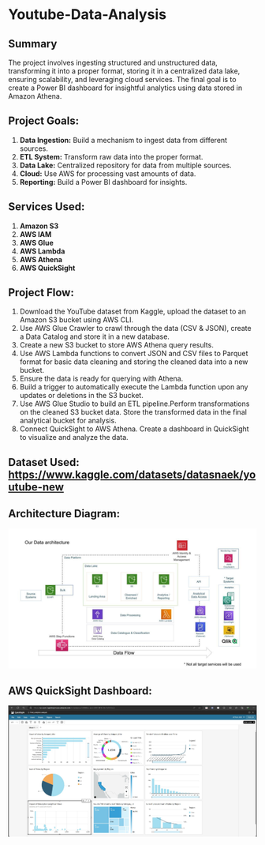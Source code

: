 # Youtube-Data-Analysis

## Summary

The project involves ingesting structured and unstructured data, transforming it into a proper format, storing it in a centralized data lake, ensuring scalability, and leveraging cloud services. The final goal is to create a Power BI dashboard for insightful analytics using data stored in Amazon Athena.

## Project Goals:

1. **Data Ingestion:** Build a mechanism to ingest data from different sources.
2. **ETL System:** Transform raw data into the proper format.
3. **Data Lake:** Centralized repository for data from multiple sources.
4. **Cloud:** Use AWS for processing vast amounts of data.
5. **Reporting:** Build a Power BI dashboard for insights.

## Services Used:

1. **Amazon S3**
2. **AWS IAM**
3. **AWS Glue**
4. **AWS Lambda**
5. **AWS Athena**
6. **AWS QuickSight**


## Project Flow:

1. Download the YouTube dataset from Kaggle, upload the dataset to an Amazon S3 bucket using AWS CLI.
2. Use AWS Glue Crawler to crawl through the data (CSV & JSON), create a Data Catalog and store it in a new database.
3. Create a new S3 bucket to store AWS Athena query results.
4. Use AWS Lambda functions to convert JSON and CSV files to Parquet format for basic data cleaning and storing the cleaned data into a new bucket.
5. Ensure the data is ready for querying with Athena.
6. Build a trigger to automatically execute the Lambda function upon any updates or deletions in the S3 bucket.
7. Use AWS Glue Studio to build an ETL pipeline.Perform transformations on the cleaned S3 bucket data. Store the transformed data in the final analytical bucket for analysis.
8. Connect QuickSight to AWS Athena. Create a dashboard in QuickSight to visualize and analyze the data.

## Dataset Used: https://www.kaggle.com/datasets/datasnaek/youtube-new

## Architecture Diagram:

![Sample Image](./Work/architecture.jpeg)

## AWS QuickSight Dashboard:

![Sample Image](Work/Youtube_Quicksight.jpg)